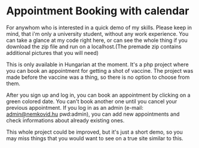 # Appointment Booking with calendar
For anywhom who is interested in a quick demo of my skills. Please keep in mind, that i'm only a university student, without any work experience.
You can take a glance at my code right here, or can see the whole thing if you download the zip file and run on a localhost.(The premade zip contains additional pictures that you will need)

This is only available in Hungarian at the moment.
It's a php project where you can book an appointment for getting a shot of vaccine. 
The project was made before the vaccine was a thing, so there is no option to choose from them. 

After you sign up and log in, you can book an appointment by clicking on a green colored date. You can't book another one until you cancel your previous appointment.
If you log in as an admin (e-mail: admin@nemkovid.hu pwd:admin), you can add new appointments and check informations about already existing ones.

This whole project could be improved, but it's just a short demo, so you may miss things that you would want to see on a true site similar to this.
